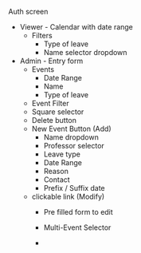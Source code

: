 Auth screen
  * Viewer - Calendar with date range
    * Filters
      * Type of leave
      * Name selector dropdown
  * Admin - Entry form
    * Events
      * Date Range
      * Name
      * Type of leave
    * Event Filter
    * Square selector 
    * Delete button
    * New Event Button (Add)
        * Name dropdown
        * Professor selector
        * Leave type
        * Date Range
        * Reason
        * Contact
        * Prefix / Suffix date
    * clickable link (Modify)
        * Pre filled form to edit 
      
    
      * Multi-Event Selector
      *

